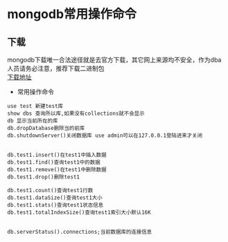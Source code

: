 # mongodb常用操作命令

## 下载

mongodb下载唯一合法途径就是去官方下载，其它网上来源均不安全，作为dba人员请务必注意，推荐下载二进制包  
[下载地址](https://www.mongodb.com/try/download/community/)  



- 常用操作命令
```
use test 新建test库
show dbs 查询所以库,如果没有collections就不会显示
db 显示当前所在的库
db.dropDatabase删除当的前库
db.shutdownServer()关闭数据库 use admin可以在127.0.0.1登陆进来才关闭


db.test1.insert()在test1中插入数据
db.test1.find()查询test1中的数据
db.test1.remove()在test1中删除数据
db.test1.drop()删除test1

db.test1.count()查询test1行数
db.test1.dataSize()查询test1大小
db.test1.stats()查询test1状态信息
db.test1.totalIndexSize()查询test1索引大小默认16K


db.serverStatus().connections;当前数据库的连接信息

```